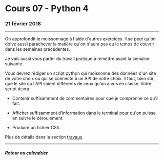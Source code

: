 # Cours 07 - Python 4

### 21 février 2018

-----

On approfondit le moissonnage à l'aide d'autres exercices. Il se peut qu'on doive aussi parachever la matière qu'on n'aura pas eu le temps de couvrir dans les semaines précédentes.

Je vais aussi vous parler du travail pratique à remettre avant la semaine suivante.

Vous devrez rédiger un script python qui moissonne des données d'un site de votre choix ou qui se connecte à un API de votre choix. Il faut, bien sûr, que le site ou l'API soient différents de ceux qu'on a vus en classe. Votre script devra&nbsp;:

- Contenir suffisamment de commentaires pour que je comprenne ce qu'il fait.

- Afficher suffisamment d'information dans le terminal pour qu'on puisse en suivre le déroulement.

- Produire un fichier CSV.

Plus de détails dans la section [travaux](/travaux.md#moissonnage-de-mi-session).

-----

##### Retour au [calendrier](/calendrier.md)

